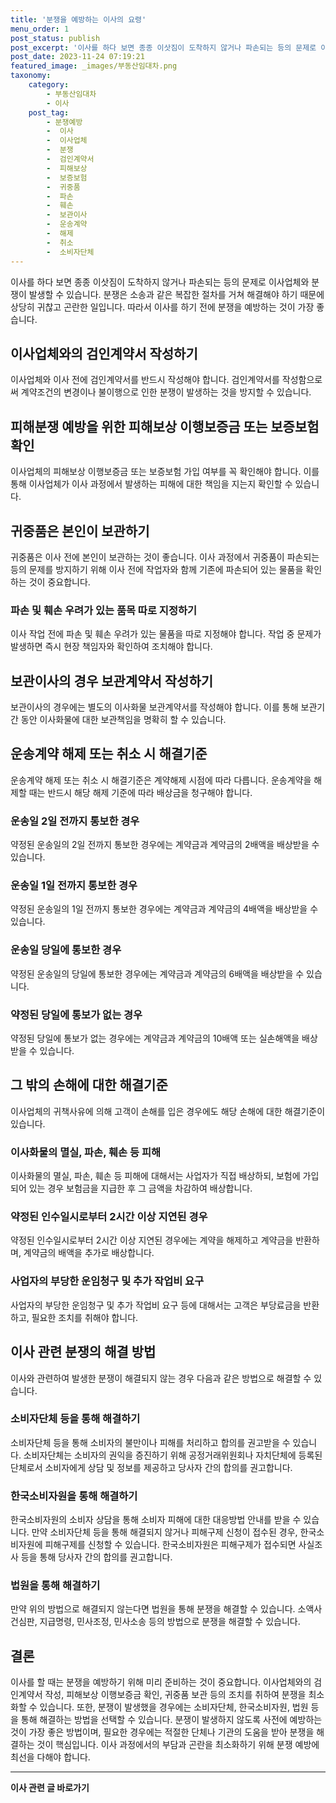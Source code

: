 ```yaml
---
title: '분쟁을 예방하는 이사의 요령'
menu_order: 1
post_status: publish
post_excerpt: '이사를 하다 보면 종종 이삿짐이 도착하지 않거나 파손되는 등의 문제로 이사업체와 분쟁이 발생할 수 있습니다. 분쟁은 소송과 같은 복잡한 절차를 거쳐 해결해야 하기 때문에 상당히 귀찮고 곤란한 일입니다. 따라서 이사를 하기 전에 분쟁을 예방하는 것이 가장 좋습니다.'
post_date: 2023-11-24 07:19:21
featured_image: _images/부동산임대차.png
taxonomy:
    category:
        - 부동산임대차
        - 이사
    post_tag:
        - 분쟁예방
        -  이사
        -  이사업체
        -  분쟁
        -  검인계약서
        -  피해보상
        -  보증보험
        -  귀중품
        -  파손
        -  훼손
        -  보관이사
        -  운송계약
        -  해제
        -  취소
        -  소비자단체
---
```



이사를 하다 보면 종종 이삿짐이 도착하지 않거나 파손되는 등의 문제로 이사업체와 분쟁이 발생할 수 있습니다. 분쟁은 소송과 같은 복잡한 절차를 거쳐 해결해야 하기 때문에 상당히 귀찮고 곤란한 일입니다. 따라서 이사를 하기 전에 분쟁을 예방하는 것이 가장 좋습니다. 

## 이사업체와의 검인계약서 작성하기

이사업체와 이사 전에 검인계약서를 반드시 작성해야 합니다. 검인계약서를 작성함으로써 계약조건의 변경이나 불이행으로 인한 분쟁이 발생하는 것을 방지할 수 있습니다.

## 피해분쟁 예방을 위한 피해보상 이행보증금 또는 보증보험 확인

이사업체의 피해보상 이행보증금 또는 보증보험 가입 여부를 꼭 확인해야 합니다. 이를 통해 이사업체가 이사 과정에서 발생하는 피해에 대한 책임을 지는지 확인할 수 있습니다.

## 귀중품은 본인이 보관하기

귀중품은 이사 전에 본인이 보관하는 것이 좋습니다. 이사 과정에서 귀중품이 파손되는 등의 문제를 방지하기 위해 이사 전에 작업자와 함께 기존에 파손되어 있는 물품을 확인하는 것이 중요합니다.

### 파손 및 훼손 우려가 있는 품목 따로 지정하기

이사 작업 전에 파손 및 훼손 우려가 있는 물품을 따로 지정해야 합니다. 작업 중 문제가 발생하면 즉시 현장 책임자와 확인하여 조치해야 합니다.

## 보관이사의 경우 보관계약서 작성하기

보관이사의 경우에는 별도의 이사화물 보관계약서를 작성해야 합니다. 이를 통해 보관기간 동안 이사화물에 대한 보관책임을 명확히 할 수 있습니다.

## 운송계약 해제 또는 취소 시 해결기준

운송계약 해제 또는 취소 시 해결기준은 계약해제 시점에 따라 다릅니다. 운송계약을 해제할 때는 반드시 해당 해제 기준에 따라 배상금을 청구해야 합니다.

### 운송일 2일 전까지 통보한 경우

약정된 운송일의 2일 전까지 통보한 경우에는 계약금과 계약금의 2배액을 배상받을 수 있습니다.

### 운송일 1일 전까지 통보한 경우

약정된 운송일의 1일 전까지 통보한 경우에는 계약금과 계약금의 4배액을 배상받을 수 있습니다.

### 운송일 당일에 통보한 경우

약정된 운송일의 당일에 통보한 경우에는 계약금과 계약금의 6배액을 배상받을 수 있습니다.

### 약정된 당일에 통보가 없는 경우

약정된 당일에 통보가 없는 경우에는 계약금과 계약금의 10배액 또는 실손해액을 배상받을 수 있습니다.

## 그 밖의 손해에 대한 해결기준

이사업체의 귀책사유에 의해 고객이 손해를 입은 경우에도 해당 손해에 대한 해결기준이 있습니다.

### 이사화물의 멸실, 파손, 훼손 등 피해

이사화물의 멸실, 파손, 훼손 등 피해에 대해서는 사업자가 직접 배상하되, 보험에 가입되어 있는 경우 보험금을 지급한 후 그 금액을 차감하여 배상합니다.

### 약정된 인수일시로부터 2시간 이상 지연된 경우

약정된 인수일시로부터 2시간 이상 지연된 경우에는 계약을 해제하고 계약금을 반환하며, 계약금의 배액을 추가로 배상합니다.

### 사업자의 부당한 운임청구 및 추가 작업비 요구

사업자의 부당한 운임청구 및 추가 작업비 요구 등에 대해서는 고객은 부당료금을 반환하고, 필요한 조치를 취해야 합니다.

## 이사 관련 분쟁의 해결 방법

이사와 관련하여 발생한 분쟁이 해결되지 않는 경우 다음과 같은 방법으로 해결할 수 있습니다.

### 소비자단체 등을 통해 해결하기

소비자단체 등을 통해 소비자의 불만이나 피해를 처리하고 합의를 권고받을 수 있습니다. 소비자단체는 소비자의 권익을 증진하기 위해 공정거래위원회나 자치단체에 등록된 단체로서 소비자에게 상담 및 정보를 제공하고 당사자 간의 합의를 권고합니다.

### 한국소비자원을 통해 해결하기

한국소비자원의 소비자 상담을 통해 소비자 피해에 대한 대응방법 안내를 받을 수 있습니다. 만약 소비자단체 등을 통해 해결되지 않거나 피해구제 신청이 접수된 경우, 한국소비자원에 피해구제를 신청할 수 있습니다. 한국소비자원은 피해구제가 접수되면 사실조사 등을 통해 당사자 간의 합의를 권고합니다.

### 법원을 통해 해결하기

만약 위의 방법으로 해결되지 않는다면 법원을 통해 분쟁을 해결할 수 있습니다. 소액사건심판, 지급명령, 민사조정, 민사소송 등의 방법으로 분쟁을 해결할 수 있습니다.

## 결론


이사를 할 때는 분쟁을 예방하기 위해 미리 준비하는 것이 중요합니다. 이사업체와의 검인계약서 작성, 피해보상 이행보증금 확인, 귀중품 보관 등의 조치를 취하여 분쟁을 최소화할 수 있습니다. 또한, 분쟁이 발생했을 경우에는 소비자단체, 한국소비자원, 법원 등을 통해 해결하는 방법을 선택할 수 있습니다. 분쟁이 발생하지 않도록 사전에 예방하는 것이 가장 좋은 방법이며, 필요한 경우에는 적절한 단체나 기관의 도움을 받아 분쟁을 해결하는 것이 핵심입니다. 이사 과정에서의 부담과 곤란을 최소화하기 위해 분쟁 예방에 최선을 다해야 합니다.
<!-- wp:separator -->
<hr class="wp-block-separator has-alpha-channel-opacity"/>
<!-- /wp:separator -->

<!-- wp:group {"backgroundColor":"base","layout":{"type":"constrained"}} -->
<div class="wp-block-group has-base-background-color has-background"><!-- wp:paragraph {"align":"center","fontSize":"medium"} -->
<p class="has-text-align-center has-large-font-size"><strong>이사 관련 글 바로가기</strong></p>
<!-- /wp:paragraph -->


<!-- wp:latest-posts
{"categories":[{"id":27430,"count":19,"description":"","link":"https://uknowlaw.com/category/%ec%9d%b4%ec%82%ac/","name":"이사","slug":"이사","taxonomy":"category","parent":0,"meta":[],"_links":{"self":[{"href":"https://uknowlaw.com/wp-json/wp/v2/categories/27430"}],"collection":[{"href":"https://uknowlaw.com/wp-json/wp/v2/categories"}],"about":[{"href":"https://uknowlaw.com/wp-json/wp/v2/taxonomies/category"}],"wp:post_type":[{"href":"https://uknowlaw.com/wp-json/wp/v2/posts?categories=27430"}],"curies":[{"name":"wp","href":"https://api.w.org/{rel}","templated":true}]}}],"postsToShow":100,"excerptLength":28,"postLayout":"grid","columns":2,"featuredImageAlign":"left","featuredImageSizeSlug":"large","fontSize":"small"} /--></div>
<!-- /wp:group -->